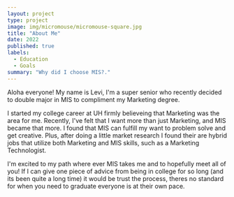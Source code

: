 ```yaml
---
layout: project
type: project
image: img/micromouse/micromouse-square.jpg
title: "About Me"
date: 2022
published: true
labels:
  - Education
  - Goals
summary: "Why did I choose MIS?."
---
```


Aloha everyone! My name is Levi, I'm a super senior who recently decided to double major in MIS to compliment my Marketing degree.

I started my college career at UH firmly believeing that Marketing was the area for me. Recently, I've felt that I want more than just Marketing, and MIS became that more. I found that MIS can fulfill my want to problem solve and get creative. Plus, after doing a little market research I found their are hybrid jobs that utilize both Marketing and MIS skills, such as a Marketing Technologist. 

I'm excited to my path where ever MIS takes me and to hopefully meet all of you! If I can give one piece of advice from being in college for so long (and its been quite a long time) it would be trust the process, theres no standard for when you need to graduate everyone is at their own pace. 
